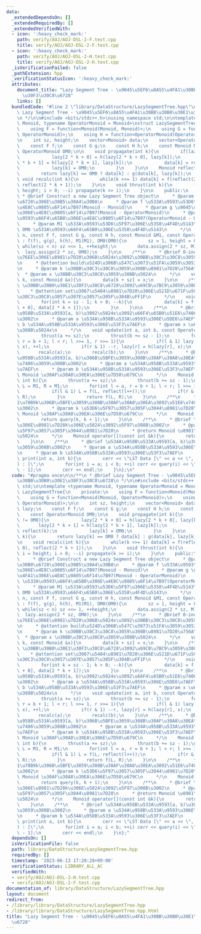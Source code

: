 ```yaml
---
data:
  _extendedDependsOn: []
  _extendedRequiredBy: []
  _extendedVerifiedWith:
  - icon: ':heavy_check_mark:'
    path: verify/AOJ/AOJ-DSL-2-F.test.cpp
    title: verify/AOJ/AOJ-DSL-2-F.test.cpp
  - icon: ':heavy_check_mark:'
    path: verify/AOJ/AOJ-DSL-2-H.test.cpp
    title: verify/AOJ/AOJ-DSL-2-H.test.cpp
  _isVerificationFailed: false
  _pathExtension: hpp
  _verificationStatusIcon: ':heavy_check_mark:'
  attributes:
    document_title: "Lazy Segment Tree - \u9045\u5EF6\u8A55\u4FA1\u30BB\u30B0\u30E1\
      \u30F3\u30C8\u6728"
    links: []
  bundledCode: "#line 2 \"library/DataStructure/LazySegmentTree.hpp\"\n\n/**\n * @brief\
    \ Lazy Segment Tree - \u9045\u5EF6\u8A55\u4FA1\u30BB\u30B0\u30E1\u30F3\u30C8\u6728\
    \n */\n\n#include <bits/stdc++.h>\nusing namespace std;\n\ntemplate <typename\
    \ Monoid, typename OperatorMonoid = Monoid>\nstruct LazySegmentTree{\n    private:\n\
    \    using F = function<Monoid(Monoid, Monoid)>;\n    using G = function<Monoid(Monoid,\
    \ OperatorMonoid)>;\n    using H = function<OperatorMonoid(OperatorMonoid, OperatorMonoid)>;\n\
    \n    int sz, height;\n    vector<Monoid> data;\n    vector<OperatorMonoid> lazy;\n\
    \    const F f;\n    const G g;\n    const H h;\n    const Monoid M1;\n    const\
    \ OperatorMonoid OM0;\n\n    void propagate(int k){\n        if(lazy[k] != OM0){\n\
    \            lazy[2 * k + 0] = h(lazy[2 * k + 0], lazy[k]);\n            lazy[2\
    \ * k + 1] = h(lazy[2 * k + 1], lazy[k]);\n            data[k] = reflect(k);\n\
    \            lazy[k] = OM0;\n        }\n    }\n\n    Monoid reflect(int k){\n\
    \        return lazy[k] == OM0 ? data[k] : g(data[k], lazy[k]);\n    }\n\n   \
    \ void recalc(int k){\n        while(k >>= 1) data[k] = f(reflect(2 * k + 0),\
    \ reflect(2 * k + 1));\n    }\n\n    void thrust(int k){\n        for(int i =\
    \ height; i > 0; --i) propagate(k >> i);\n    }\n\n    public:\n    /**\n    \
    \ * @brief Construct a new Lazy Segment Tree object\n     * @param n \u30BB\u30B0\
    \u6728\u306E\u30B5\u30A4\u30BA\n     * @param f \u533A\u9593\u53D6\u5F97\u306E\
    \u4E8C\u9805\u6F14\u7B97(Monoid - Monoid)\n     * @param g \u9045\u5EF6\u8A55\u4FA1\
    \u306E\u4E8C\u9805\u6F14\u7B97(Monoid - OperatorMonoid)\n     * @param h \u533A\
    \u9593\u66F4\u65B0\u306E\u4E8C\u9805\u6F14\u7B97(OperatorMonoid - OperatorMonoid)\n\
    \     * @param M1 \u533A\u9593\u53D6\u5F97\u306E\u5358\u4F4D\u5143\n     * @param\
    \ OM0 \u533A\u9593\u66F4\u65B0\u306E\u5358\u4F4D\u5143\n     */\n    LazySegmentTree(int\
    \ n, const F f, const G g, const H h, const Monoid &M1, const OperatorMonoid &OM0)\
    \ : f(f), g(g), h(h), M1(M1), OM0(OM0){\n        sz = 1, height = 0;\n       \
    \ while(sz < n) sz <<= 1, ++height;\n        data.assign(2 * sz, M1);\n      \
    \  lazy.assign(2 * sz, OM0);\n    }\n\n    /**\n     * @brief 0-index\u306Ek\u756A\
    \u76EE\u306E\u8981\u7D20\u306B\u5024x\u3092\u30BB\u30C3\u30C8\u3059\u308B\u3002\
    \n     * @attention build\u524D\u306B\u547C\u3073\u51FA\u3059\u3053\u3068\uFF01\
    \n     * @param k \u30BB\u30C3\u30C8\u3059\u308B\u8981\u7D20\u756A\u53F7\n   \
    \  * @param x \u30BB\u30C3\u30C8\u3059\u308B\u5024\n     */\n    void set(int\
    \ k, const Monoid &x){\n        data[k + sz] = x;\n    }\n\n    /**\n     * @brief\
    \ \u30BB\u30B0\u30E1\u30F3\u30C8\u6728\u3092\u69CB\u7BC9\u3059\u308B\u3002\n \
    \    * @attention set\u3067\u5404\u8981\u7D20\u306E\u521D\u671F\u5024\u306F\u30BB\
    \u30C3\u30C8\u3057\u307E\u3057\u305F\u304B\uFF1F\n     */\n    void build(){\n\
    \        for(int k = sz - 1; k > 0; --k){\n            data[k] = f(data[2 * k\
    \ + 0], data[2 * k + 1]);\n        }\n    }\n\n    /**\n     * @brief 0-index\u534A\
    \u958B\u533A\u9593[a, b)\u3092\u5024x\u3092\u66F4\u65B0\u51E6\u7406\u3059\u308B\
    \u3002\n     * @param a \u534A\u958B\u533A\u9593\u306E\u5DE6\u7AEF\n     * @param\
    \ b \u534A\u958B\u533A\u9593\u306E\u53F3\u7AEF\n     * @param x \u66F4\u65B0\u3059\
    \u308B\u5024x\n     */\n    void update(int a, int b, const OperatorMonoid &x){\n\
    \        thrust(a += sz);\n        thrust(b += sz - 1);\n        for(int l = a,\
    \ r = b + 1; l < r; l >>= 1, r >>= 1){\n            if(l & 1) lazy[l] = h(lazy[l],\
    \ x), ++l;\n            if(r & 1) --r, lazy[r] = h(lazy[r], x);\n        }\n \
    \       recalc(a);\n        recalc(b);\n    }\n\n    /**\n     * @brief 0-index\u534A\
    \u958B\u533A\u9593[a, b)\u306B\u5BFE\u3059\u308B\u30AF\u30A8\u30EA\u3092\u51E6\
    \u7406\u3059\u308B\u3002\n     * @param a \u534A\u958B\u533A\u9593\u306E\u5DE6\
    \u7AEF\n     * @param b \u534A\u958B\u533A\u9593\u306E\u53F3\u7AEF\n     * @return\
    \ Monoid \u30AF\u30A8\u30EA\u306E\u7D50\u679C\n     */\n    Monoid query(int a,\
    \ int b){\n        thrust(a += sz);\n        thrust(b += sz - 1);\n        Monoid\
    \ L = M1, R = M1;\n        for(int l = a, r = b + 1; l < r; l >>= 1, r >>= 1){\n\
    \            if(l & 1) L = f(L, reflect(l++));\n            if(r & 1) R = f(reflect(--r),\
    \ R);\n        }\n        return f(L, R);\n    }\n\n    /**\n     * @brief 0-index\u306E\
    1\u70B9k\u306B\u5BFE\u3059\u308B\u30AF\u30A8\u30EA\u3092\u51E6\u7406\u3059\u308B\
    \u3002\n     * @param k \u53D6\u5F97\u3057\u305F\u3044\u8981\u7D20\n     * @return\
    \ Monoid \u30AF\u30A8\u30EA\u306E\u7D50\u679C\n     */\n    Monoid query(int k){\n\
    \        return query(k, k + 1);\n    }\n\n    /**\n     * @brief \u73FE\u5728\
    \u306E\u8981\u7D20k\u306E\u5024\u3092\u5F97\u308B\u3002\n     * @param k \u53D6\
    \u5F97\u3057\u305F\u3044\u8981\u7D20\n     * @return Monoid \u8981\u7D20\u306E\
    \u5024\n     */\n    Monoid operator[](const int &k){\n        return query(k);\n\
    \    }\n\n    /**\n     * @brief \u534A\u958B\u533A\u9593[a, b)\u3092\u51FA\u529B\
    \u3059\u308B\u3002\n     * @param a \u534A\u958B\u533A\u9593\u306E\u5DE6\u7AEF\
    \n     * @param b \u534A\u958B\u533A\u9593\u306E\u53F3\u7AEF\n     */\n    void\
    \ print(int a, int b){\n        cerr << \"LST Data [\" << a << \", \" << b <<\"\
    ) : [\";\n        for(int i = a; i < b; ++i) cerr << query(i) << \" ]\"[i == b\
    \ - 1];\n        cerr << endl;\n    }\n};\n"
  code: "#pragma once\n\n/**\n * @brief Lazy Segment Tree - \u9045\u5EF6\u8A55\u4FA1\
    \u30BB\u30B0\u30E1\u30F3\u30C8\u6728\n */\n\n#include <bits/stdc++.h>\nusing namespace\
    \ std;\n\ntemplate <typename Monoid, typename OperatorMonoid = Monoid>\nstruct\
    \ LazySegmentTree{\n    private:\n    using F = function<Monoid(Monoid, Monoid)>;\n\
    \    using G = function<Monoid(Monoid, OperatorMonoid)>;\n    using H = function<OperatorMonoid(OperatorMonoid,\
    \ OperatorMonoid)>;\n\n    int sz, height;\n    vector<Monoid> data;\n    vector<OperatorMonoid>\
    \ lazy;\n    const F f;\n    const G g;\n    const H h;\n    const Monoid M1;\n\
    \    const OperatorMonoid OM0;\n\n    void propagate(int k){\n        if(lazy[k]\
    \ != OM0){\n            lazy[2 * k + 0] = h(lazy[2 * k + 0], lazy[k]);\n     \
    \       lazy[2 * k + 1] = h(lazy[2 * k + 1], lazy[k]);\n            data[k] =\
    \ reflect(k);\n            lazy[k] = OM0;\n        }\n    }\n\n    Monoid reflect(int\
    \ k){\n        return lazy[k] == OM0 ? data[k] : g(data[k], lazy[k]);\n    }\n\
    \n    void recalc(int k){\n        while(k >>= 1) data[k] = f(reflect(2 * k +\
    \ 0), reflect(2 * k + 1));\n    }\n\n    void thrust(int k){\n        for(int\
    \ i = height; i > 0; --i) propagate(k >> i);\n    }\n\n    public:\n    /**\n\
    \     * @brief Construct a new Lazy Segment Tree object\n     * @param n \u30BB\
    \u30B0\u6728\u306E\u30B5\u30A4\u30BA\n     * @param f \u533A\u9593\u53D6\u5F97\
    \u306E\u4E8C\u9805\u6F14\u7B97(Monoid - Monoid)\n     * @param g \u9045\u5EF6\u8A55\
    \u4FA1\u306E\u4E8C\u9805\u6F14\u7B97(Monoid - OperatorMonoid)\n     * @param h\
    \ \u533A\u9593\u66F4\u65B0\u306E\u4E8C\u9805\u6F14\u7B97(OperatorMonoid - OperatorMonoid)\n\
    \     * @param M1 \u533A\u9593\u53D6\u5F97\u306E\u5358\u4F4D\u5143\n     * @param\
    \ OM0 \u533A\u9593\u66F4\u65B0\u306E\u5358\u4F4D\u5143\n     */\n    LazySegmentTree(int\
    \ n, const F f, const G g, const H h, const Monoid &M1, const OperatorMonoid &OM0)\
    \ : f(f), g(g), h(h), M1(M1), OM0(OM0){\n        sz = 1, height = 0;\n       \
    \ while(sz < n) sz <<= 1, ++height;\n        data.assign(2 * sz, M1);\n      \
    \  lazy.assign(2 * sz, OM0);\n    }\n\n    /**\n     * @brief 0-index\u306Ek\u756A\
    \u76EE\u306E\u8981\u7D20\u306B\u5024x\u3092\u30BB\u30C3\u30C8\u3059\u308B\u3002\
    \n     * @attention build\u524D\u306B\u547C\u3073\u51FA\u3059\u3053\u3068\uFF01\
    \n     * @param k \u30BB\u30C3\u30C8\u3059\u308B\u8981\u7D20\u756A\u53F7\n   \
    \  * @param x \u30BB\u30C3\u30C8\u3059\u308B\u5024\n     */\n    void set(int\
    \ k, const Monoid &x){\n        data[k + sz] = x;\n    }\n\n    /**\n     * @brief\
    \ \u30BB\u30B0\u30E1\u30F3\u30C8\u6728\u3092\u69CB\u7BC9\u3059\u308B\u3002\n \
    \    * @attention set\u3067\u5404\u8981\u7D20\u306E\u521D\u671F\u5024\u306F\u30BB\
    \u30C3\u30C8\u3057\u307E\u3057\u305F\u304B\uFF1F\n     */\n    void build(){\n\
    \        for(int k = sz - 1; k > 0; --k){\n            data[k] = f(data[2 * k\
    \ + 0], data[2 * k + 1]);\n        }\n    }\n\n    /**\n     * @brief 0-index\u534A\
    \u958B\u533A\u9593[a, b)\u3092\u5024x\u3092\u66F4\u65B0\u51E6\u7406\u3059\u308B\
    \u3002\n     * @param a \u534A\u958B\u533A\u9593\u306E\u5DE6\u7AEF\n     * @param\
    \ b \u534A\u958B\u533A\u9593\u306E\u53F3\u7AEF\n     * @param x \u66F4\u65B0\u3059\
    \u308B\u5024x\n     */\n    void update(int a, int b, const OperatorMonoid &x){\n\
    \        thrust(a += sz);\n        thrust(b += sz - 1);\n        for(int l = a,\
    \ r = b + 1; l < r; l >>= 1, r >>= 1){\n            if(l & 1) lazy[l] = h(lazy[l],\
    \ x), ++l;\n            if(r & 1) --r, lazy[r] = h(lazy[r], x);\n        }\n \
    \       recalc(a);\n        recalc(b);\n    }\n\n    /**\n     * @brief 0-index\u534A\
    \u958B\u533A\u9593[a, b)\u306B\u5BFE\u3059\u308B\u30AF\u30A8\u30EA\u3092\u51E6\
    \u7406\u3059\u308B\u3002\n     * @param a \u534A\u958B\u533A\u9593\u306E\u5DE6\
    \u7AEF\n     * @param b \u534A\u958B\u533A\u9593\u306E\u53F3\u7AEF\n     * @return\
    \ Monoid \u30AF\u30A8\u30EA\u306E\u7D50\u679C\n     */\n    Monoid query(int a,\
    \ int b){\n        thrust(a += sz);\n        thrust(b += sz - 1);\n        Monoid\
    \ L = M1, R = M1;\n        for(int l = a, r = b + 1; l < r; l >>= 1, r >>= 1){\n\
    \            if(l & 1) L = f(L, reflect(l++));\n            if(r & 1) R = f(reflect(--r),\
    \ R);\n        }\n        return f(L, R);\n    }\n\n    /**\n     * @brief 0-index\u306E\
    1\u70B9k\u306B\u5BFE\u3059\u308B\u30AF\u30A8\u30EA\u3092\u51E6\u7406\u3059\u308B\
    \u3002\n     * @param k \u53D6\u5F97\u3057\u305F\u3044\u8981\u7D20\n     * @return\
    \ Monoid \u30AF\u30A8\u30EA\u306E\u7D50\u679C\n     */\n    Monoid query(int k){\n\
    \        return query(k, k + 1);\n    }\n\n    /**\n     * @brief \u73FE\u5728\
    \u306E\u8981\u7D20k\u306E\u5024\u3092\u5F97\u308B\u3002\n     * @param k \u53D6\
    \u5F97\u3057\u305F\u3044\u8981\u7D20\n     * @return Monoid \u8981\u7D20\u306E\
    \u5024\n     */\n    Monoid operator[](const int &k){\n        return query(k);\n\
    \    }\n\n    /**\n     * @brief \u534A\u958B\u533A\u9593[a, b)\u3092\u51FA\u529B\
    \u3059\u308B\u3002\n     * @param a \u534A\u958B\u533A\u9593\u306E\u5DE6\u7AEF\
    \n     * @param b \u534A\u958B\u533A\u9593\u306E\u53F3\u7AEF\n     */\n    void\
    \ print(int a, int b){\n        cerr << \"LST Data [\" << a << \", \" << b <<\"\
    ) : [\";\n        for(int i = a; i < b; ++i) cerr << query(i) << \" ]\"[i == b\
    \ - 1];\n        cerr << endl;\n    }\n};"
  dependsOn: []
  isVerificationFile: false
  path: library/DataStructure/LazySegmentTree.hpp
  requiredBy: []
  timestamp: '2023-06-13 17:20:28+09:00'
  verificationStatus: LIBRARY_ALL_AC
  verifiedWith:
  - verify/AOJ/AOJ-DSL-2-H.test.cpp
  - verify/AOJ/AOJ-DSL-2-F.test.cpp
documentation_of: library/DataStructure/LazySegmentTree.hpp
layout: document
redirect_from:
- /library/library/DataStructure/LazySegmentTree.hpp
- /library/library/DataStructure/LazySegmentTree.hpp.html
title: "Lazy Segment Tree - \u9045\u5EF6\u8A55\u4FA1\u30BB\u30B0\u30E1\u30F3\u30C8\
  \u6728"
---
```

